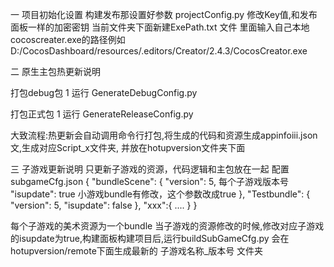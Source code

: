 ﻿一 项目初始化设置
    构建发布那设置好参数
    projectConfig.py 修改Key值,和发布面板一样的加密密钥
    当前文件夹下面新建ExePath.txt 文件 里面输入自己本地 cocoscreater.exe的路径例如 D:/CocosDashboard/resources/.editors/Creator/2.4.3/CocosCreator.exe
    



二 原生主包热更新说明

打包debug包
    1 运行 GenerateDebugConfig.py

打包正式包
    1 运行 GenerateReleaseConfig.py  


大致流程:热更新会自动调用命令行打包,将生成的代码和资源生成appinfoiii.json文,生成对应Script_x文件夹, 并放在hotupversion文件夹下面




三 子游戏更新说明
只更新子游戏的资源，代码逻辑和主包放在一起
配置subgameCfg.json
{
    "bundleScene": {
        "version": 5, 每个子游戏版本号
        "isupdate": true 小游戏bundle有修改，这个参数改成true 
    }, 
    "Testbundle": {
        "version": 5, 
        "isupdate": false
    },
    "xxx":{
        ....
    }
}

每个子游戏的美术资源为一个bundle
当子游戏的资源修改的时候,修改对应子游戏的isupdate为true,构建面板构建项目后,运行buildSubGameCfg.py
会在hotupversion/remote下面生成最新的   子游戏名称_版本号  文件夹
